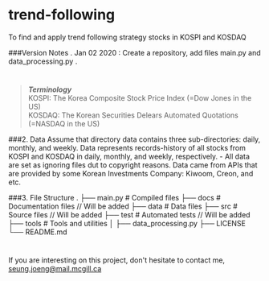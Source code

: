 # trend-following
To find and apply trend following strategy stocks in KOSPI and KOSDAQ

###Version Notes
    . Jan 02 2020 : Create a repository, add files main.py and data_processing.py
    .

#
> **_Terminology_**<br />
    KOSPI: The Korea Composite Stock Price Index (=Dow Jones in the US)<br />
    KOSDAQ: The Korean Securities Delears Automated Quotations (=NASDAQ in the US)

###2. Data
    Assume that directory data contains three sub-directories: daily, monthly, and weekly.
    Data represents records-history of all stocks from KOSPI and KOSDAQ in daily, monthly, and weekly, respectively.
        - All data are set as ignoring files dut to copyright reasons.
    Data came from APIs that are provided by some Korean Investments Company: Kiwoom, Creon, and etc.<br />

###3. File Structure
    .
    ├── main.py                 # Compiled files
    ├── docs                    # Documentation files // Will be added
    ├── data                    # Data files
    ├── src                     # Source files // Will be added
    ├── test                    # Automated tests // Will be added
    ├── tools                   # Tools and utilities
    │   ├── data_processing.py
    ├── LICENSE
    └── README.md
   

#
If you are interesting on this project, don't hesitate to contact me, seung.joeng@mail.mcgill.ca

